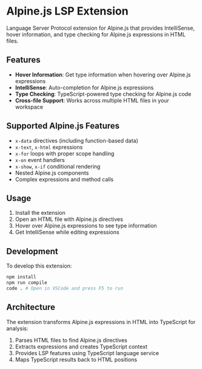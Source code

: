 # Alpine.js LSP Extension

Language Server Protocol extension for Alpine.js that provides IntelliSense, hover information, and type checking for Alpine.js expressions in HTML files.

## Features

- **Hover Information**: Get type information when hovering over Alpine.js expressions
- **IntelliSense**: Auto-completion for Alpine.js expressions
- **Type Checking**: TypeScript-powered type checking for Alpine.js code
- **Cross-file Support**: Works across multiple HTML files in your workspace

## Supported Alpine.js Features

- `x-data` directives (including function-based data)
- `x-text`, `x-html` expressions
- `x-for` loops with proper scope handling
- `x-on` event handlers
- `x-show`, `x-if` conditional rendering
- Nested Alpine.js components
- Complex expressions and method calls

## Usage

1. Install the extension
2. Open an HTML file with Alpine.js directives
3. Hover over Alpine.js expressions to see type information
4. Get IntelliSense while editing expressions

## Development

To develop this extension:

```bash
npm install
npm run compile
code . # Open in VSCode and press F5 to run
```

## Architecture

The extension transforms Alpine.js expressions in HTML into TypeScript for analysis:

1. Parses HTML files to find Alpine.js directives
2. Extracts expressions and creates TypeScript context
3. Provides LSP features using TypeScript language service
4. Maps TypeScript results back to HTML positions